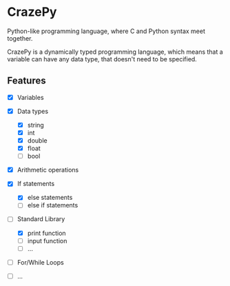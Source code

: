 
# CrazePy

Python-like programming language, where C and Python syntax meet together.

CrazePy is a dynamically typed programming language, which means that a variable can have any data type, that doesn't need to be specified.

## Features
- [x] Variables
- [x] Data types
    - [x] string
    - [x] int
    - [x] double
    - [x] float
    - [ ] bool
- [x] Arithmetic operations
- [x] If statements
    - [x] else statements
    - [ ] else if statements
- [ ] Standard Library
    - [x] print function
    - [ ] input function
    - [ ] ...
- [ ] For/While Loops
- [ ] ...

